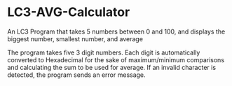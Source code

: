 # LC3-AVG-Calculator
An LC3 Program that takes 5 numbers between 0 and 100, and displays the biggest number, smallest number, and average

The program takes five 3 digit numbers. Each digit is automatically converted to Hexadecimal for the sake of maximum/minimum comparisons and calculating the sum to be used for average. 
If an invalid character is detected, the program sends an error message.
